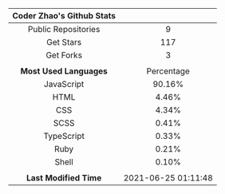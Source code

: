 | **Coder Zhao's Github Stats** | |
|:-:|:-:|
| Public Repositories | 9 |
| Get Stars | 117 |
| Get Forks | 3 |
| | |
| **Most Used Languages** | Percentage |
| JavaScript | 90.16% |
| HTML | 4.46% |
| CSS | 4.34% |
| SCSS | 0.41% |
| TypeScript | 0.33% |
| Ruby | 0.21% |
| Shell | 0.10% |
| | |
| **Last Modified Time** | 2021-06-25 01:11:48 |